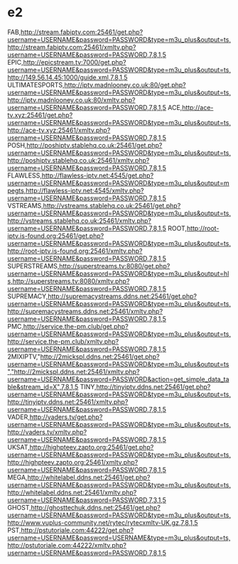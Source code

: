 # e2
FAB,http://stream.fabiptv.com:25461/get.php?username=USERNAME&password=PASSWORD&type=m3u_plus&output=ts,http://stream.fabiptv.com:25461/xmltv.php?username=USERNAME&password=PASSWORD,7,8,1,5
EPIC,http://epicstream.tv:7000/get.php?username=USERNAME&password=PASSWORD&type=m3u_plus&output=ts,http://149.56.14.45:1000/guide.xml,7,8,1,5
ULTIMATESPORTS,http://iptv.madnlooney.co.uk:80/get.php?username=USERNAME&password=PASSWORD&type=m3u_plus&output=ts,http://iptv.madnlooney.co.uk:80/xmltv.php?username=USERNAME&password=PASSWORD,7,8,1,5
ACE,http://ace-tv.xyz:25461/get.php?username=USERNAME&password=PASSWORD&type=m3u_plus&output=ts,http://ace-tv.xyz:25461/xmltv.php?username=USERNAME&password=PASSWORD,7,8,1,5
POSH,http://poshiptv.stablehq.co.uk:25461/get.php?username=USERNAME&password=PASSWORD&type=m3u_plus&output=ts,http://poshiptv.stablehq.co.uk:25461/xmltv.php?username=USERNAME&password=PASSWORD,7,8,1,5
FLAWLESS,http://flawless-iptv.net:4545/get.php?username=USERNAME&password=PASSWORD&type=m3u_plus&output=mpegts,http://flawless-iptv.net:4545/xmltv.php?username=USERNAME&password=PASSWORD,7,8,1,5
VSTREAMS,http://vstreams.stablehq.co.uk:25461/get.php?username=USERNAME&password=PASSWORD&type=m3u_plus&output=ts,http://vstreams.stablehq.co.uk:25461/xmltv.php?username=USERNAME&password=PASSWORD,7,8,1,5
ROOT,http://root-iptv.is-found.org:25461/get.php?username=USERNAME&password=PASSWORD&type=m3u_plus&output=ts,http://root-iptv.is-found.org:25461/xmltv.php?username=USERNAME&password=PASSWORD,7,8,1,5
SUPERSTREAMS,http://superstreams.tv:8080/get.php?username=USERNAME&password=PASSWORD&type=m3u_plus&output=hls,http://superstreams.tv:8080/xmltv.php?username=USERNAME&password=PASSWORD,7,8,1,5
SUPREMACY,http://supremacystreams.ddns.net:25461/get.php?username=USERNAME&password=PASSWORD&type=m3u_plus&output=ts,http://supremacystreams.ddns.net:25461/xmltv.php?username=USERNAME&password=PASSWORD,7,8,1,5
PMC,http://service.the-pm.club/get.php?username=USERNAME&password=PASSWORD&type=m3u_plus&output=ts,http://service.the-pm.club/xmltv.php?username=USERNAME&password=PASSWORD,7,8,1,5
2MIXIPTV,"http://2mickspl.ddns.net:25461/get.php?username=USERNAME&password=PASSWORD&type=m3u_plus&output=ts","http://2mickspl.ddns.net:25461/xmltv.php?username=USERNAME&password=PASSWORD&action=get_simple_data_table&stream_id=X",7,8,1,5
TINY,http://tinyiptv.ddns.net:25461/get.php?username=USERNAME&password=PASSWORD&type=m3u_plus&output=ts,http://tinyiptv.ddns.net:25461/xmltv.php?username=USERNAME&password=PASSWORD,7,8,1,5
VADER,http://vaders.tv/get.php?username=USERNAME&password=PASSWORD&type=m3u_plus&output=ts,http://vaders.tv/xmltv.php?username=USERNAME&password=PASSWORD,7,8,1,5
UKSAT,http://highpteev.zapto.org:25461/get.php?username=USERNAME&password=PASSWORD&type=m3u_plus&output=ts,http://highpteev.zapto.org:25461/xmltv.php?username=USERNAME&password=PASSWORD,7,8,1,5
MEGA,http://whitelabel.ddns.net:25461/get.php?username=USERNAME&password=PASSWORD&type=m3u_plus&output=ts,http://whitelabel.ddns.net:25461/xmltv.php?username=USERNAME&password=PASSWORD,7,3,1,5
GHOST,http://ghosttechuk.ddns.net:25461/get.php?username=USERNAME&password=PASSWORD&type=m3u_plus&output=ts,http://www.vuplus-community.net/rytec/rytecxmltv-UK.gz,7,8,1,5
PST,http://pstutoriale.com:44222/get.php?username=USERNAME&password=USERNAME&type=m3u_plus&output=ts,http://pstutoriale.com:44222/xmltv.php?username=USERNAME&password=PASSWORD,7,8,1,5

